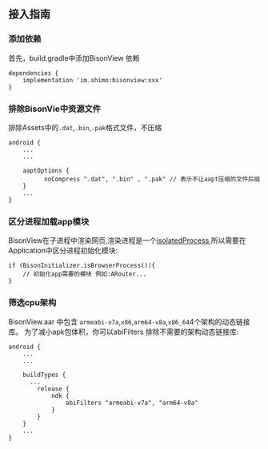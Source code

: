 
## 接入指南

### 添加依赖
首先，build.gradle中添加BisonView 依赖
```
dependencies {
    implementation 'im.shimo:bisonview:xxx'
}

```

### 排除BisonVie中资源文件
排除Assets中的`.dat`,`.bin`,`.pak`格式文件，不压缩
```
android {
    ...
    ...

    aaptOptions {
          noCompress ".dat", ".bin" , ".pak" // 表示不让aapt压缩的文件后缀
    }
    ...
}

```

### 区分进程加载app模块
BisonView在子进程中渲染网页,渲染进程是一个[isolatedProcess](https://developer.android.com/guide/topics/manifest/service-element#isolated),所以需要在Application中区分进程初始化模块:
```
if (BisonInitializer.isBrowserProcess()){
    // 初始化app需要的模块 例如:ARouter...
}

```


### 筛选cpu架构
BisonView.aar 中包含 `armeabi-v7a`,`x86`,`arm64-v8a`,`x86_64`4个架构的动态链接库。
为了减小apk包体积，你可以abiFilters 排除不需要的架构动态链接库:
```
android {
    ...
    ...

    buildTypes {
      ...
        release {
            ndk {
                abiFilters "armeabi-v7a", "arm64-v8a"
            }
        }
    }
    ...
}

```

